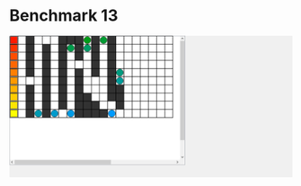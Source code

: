 # Benchmark 13

![Benchmark13](instance/x20_y10_n141_r10_s10_ps0_pr10_u10_o10_N001.png "Benchmark13")
